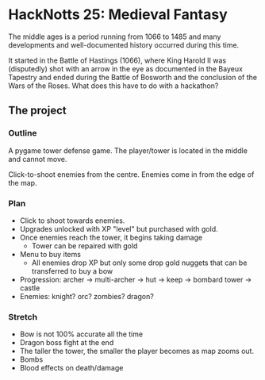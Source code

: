 # HackNotts 25: Medieval Fantasy

The middle ages is a period running from 1066 to 1485 and many developments and well-documented history occurred during this time. 

It started in the Battle of Hastings (1066), where King Harold II was (disputedly) shot with an arrow in the eye as documented in the Bayeux Tapestry and ended during the Battle of Bosworth and the conclusion of the Wars of the Roses. What does this have to do with a hackathon?

## The project


### Outline

A pygame tower defense game. The player/tower is located in the middle and cannot move. 

Click-to-shoot enemies from the centre. Enemies come in from the edge of the map. 

### Plan

- Click to shoot towards enemies.
- Upgrades unlocked with XP "level" but purchased with gold.
- Once enemies reach the tower, it begins taking damage
    - Tower can be repaired with gold
- Menu to buy items
    - All enemies drop XP but only some drop gold nuggets that can be transferred to buy a bow
- Progression: archer -> multi-archer -> hut -> keep -> bombard tower -> castle
- Enemies: knight? orc? zombies? dragon? 

### Stretch

- Bow is not 100% accurate all the time
- Dragon boss fight at the end
- The taller the tower, the smaller the player becomes as map zooms out. 
- Bombs
- Blood effects on death/damage
